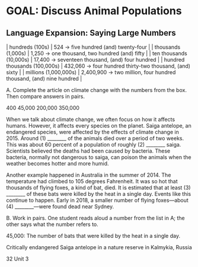 # GOAL: Discuss Animal Populations

## Language Expansion: Saying Large Numbers

| hundreds (100s) | 524 → five hundred (and) twenty-four |
| thousands (1,000s) | 1,250 → one thousand, two hundred (and) fifty |
| ten thousands (10,000s) | 17,400 → seventeen thousand, (and) four hundred |
| hundred thousands (100,000s) | 432,060 → four hundred thirty-two thousand, (and) sixty |
| millions (1,000,000s) | 2,400,900 → two million, four hundred thousand, (and) nine hundred |

A. Complete the article on climate change with the numbers from the box. Then compare answers in pairs.

400
45,000
200,000
350,000

When we talk about climate change, we often focus on how it affects humans. However, it affects every species on the planet. Saiga antelope, an endangered species, were affected by the effects of climate change in 2015. Around (1) ________ of the animals died over a period of two weeks. This was about 60 percent of a population of roughly (2) ________ saiga. Scientists believed the deaths had been caused by bacteria. These bacteria, normally not dangerous to saiga, can poison the animals when the weather becomes hotter and more humid.

Another example happened in Australia in the summer of 2014. The temperature had climbed to 105 degrees Fahrenheit. It was so hot that thousands of flying foxes, a kind of bat, died. It is estimated that at least (3) ________ of these bats were killed by the heat in a single day. Events like this continue to happen. Early in 2018, a smaller number of flying foxes—about (4) ________—were found dead near Sydney.

B. Work in pairs. One student reads aloud a number from the list in A; the other says what the number refers to.

45,000: The number of bats that were killed by the heat in a single day.

Critically endangered Saiga antelope in a nature reserve in Kalmykia, Russia

32 Unit 3